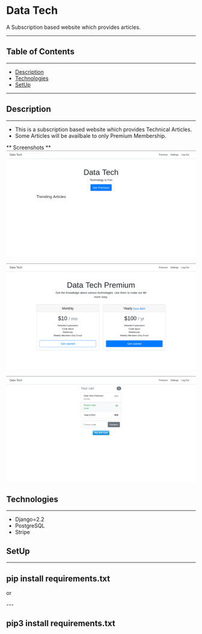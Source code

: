 # Data Tech

<p>A Subscription based website which provides articles. </p>

---
## Table of Contents
---
* [Description](#description)
* [Technologies](#technologies)
* [SetUp](#setup)
---


## Description
---
* This is a subscription based website which provides Technical Articles.
* Some Articles will be availbale to only Premium Membership.


** Screenshots **
![Home view](Images/home.png)

![Join view](Images/join.png)

![Pay Screen](Images/pay.png)


## Technologies
---
* Django=2.2
* PostgreSQL
* Stripe


## SetUp
---
pip install requirements.txt
---

<p> or</p>
---

pip3 install requirements.txt
---

